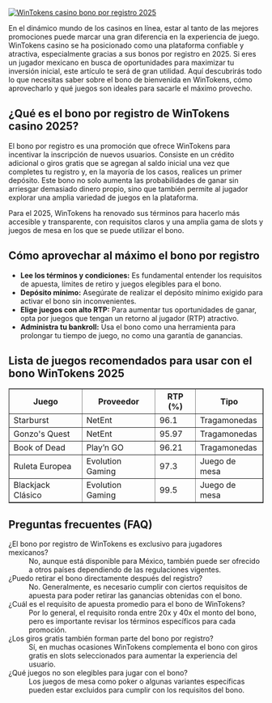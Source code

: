 [![WinTokens casino bono por registro 2025](https://123-caf.pages.dev/gitsignup.png)](https://vrmoo.ru/Bt82HjjY)

<p>En el dinámico mundo de los casinos en línea, estar al tanto de las mejores promociones puede marcar una gran diferencia en la experiencia de juego. WinTokens casino se ha posicionado como una plataforma confiable y atractiva, especialmente gracias a sus bonos por registro en 2025. Si eres un jugador mexicano en busca de oportunidades para maximizar tu inversión inicial, este artículo te será de gran utilidad. Aquí descubrirás todo lo que necesitas saber sobre el bono de bienvenida en WinTokens, cómo aprovecharlo y qué juegos son ideales para sacarle el máximo provecho.</p>  <h2>¿Qué es el bono por registro de WinTokens casino 2025?</h2> <p>El bono por registro es una promoción que ofrece WinTokens para incentivar la inscripción de nuevos usuarios. Consiste en un crédito adicional o giros gratis que se agregan al saldo inicial una vez que completes tu registro y, en la mayoría de los casos, realices un primer depósito. Este bono no solo aumenta las probabilidades de ganar sin arriesgar demasiado dinero propio, sino que también permite al jugador explorar una amplia variedad de juegos en la plataforma.</p> <p>Para el 2025, WinTokens ha renovado sus términos para hacerlo más accesible y transparente, con requisitos claros y una amplia gama de slots y juegos de mesa en los que se puede utilizar el bono.</p>  <h2>Cómo aprovechar al máximo el bono por registro</h2> <ul>   <li><strong>Lee los términos y condiciones:</strong> Es fundamental entender los requisitos de apuesta, límites de retiro y juegos elegibles para el bono.</li>   <li><strong>Depósito mínimo:</strong> Asegúrate de realizar el depósito mínimo exigido para activar el bono sin inconvenientes.</li>   <li><strong>Elige juegos con alto RTP:</strong> Para aumentar tus oportunidades de ganar, opta por juegos que tengan un retorno al jugador (RTP) atractivo.</li>   <li><strong>Administra tu bankroll:</strong> Usa el bono como una herramienta para prolongar tu tiempo de juego, no como una garantía de ganancias.</li> </ul>  <h2>Lista de juegos recomendados para usar con el bono WinTokens 2025</h2> <table border="1" cellpadding="6" cellspacing="0">   <thead>     <tr>       <th>Juego</th>       <th>Proveedor</th>       <th>RTP (%)</th>       <th>Tipo</th>     </tr>   </thead>   <tbody>     <tr>       <td>Starburst</td>       <td>NetEnt</td>       <td>96.1</td>       <td>Tragamonedas</td>     </tr>     <tr>       <td>Gonzo's Quest</td>       <td>NetEnt</td>       <td>95.97</td>       <td>Tragamonedas</td>     </tr>     <tr>       <td>Book of Dead</td>       <td>Play’n GO</td>       <td>96.21</td>       <td>Tragamonedas</td>     </tr>     <tr>       <td>Ruleta Europea</td>       <td>Evolution Gaming</td>       <td>97.3</td>       <td>Juego de mesa</td>     </tr>     <tr>       <td>Blackjack Clásico</td>       <td>Evolution Gaming</td>       <td>99.5</td>       <td>Juego de mesa</td>     </tr>   </tbody> </table>  <h2>Preguntas frecuentes (FAQ)</h2> <dl>   <dt>¿El bono por registro de WinTokens es exclusivo para jugadores mexicanos?</dt>   <dd>No, aunque está disponible para México, también puede ser ofrecido a otros países dependiendo de las regulaciones vigentes.</dd>      <dt>¿Puedo retirar el bono directamente después del registro?</dt>   <dd>No. Generalmente, es necesario cumplir con ciertos requisitos de apuesta para poder retirar las ganancias obtenidas con el bono.</dd>      <dt>¿Cuál es el requisito de apuesta promedio para el bono de WinTokens?</dt>   <dd>Por lo general, el requisito ronda entre 20x y 40x el monto del bono, pero es importante revisar los términos específicos para cada promoción.</dd>      <dt>¿Los giros gratis también forman parte del bono por registro?</dt>   <dd>Sí, en muchas ocasiones WinTokens complementa el bono con giros gratis en slots seleccionados para aumentar la experiencia del usuario.</dd>      <dt>¿Qué juegos no son elegibles para jugar con el bono?</dt>   <dd>Los juegos de mesa como poker o algunas variantes específicas pueden estar excluidos para cumplir con los requisitos del bono.</dd> </dl>